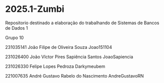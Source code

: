 # 2025.1-Zumbi
Repositorio destinado a elaboração do trabalhando de Sistemas de Bancos de Dados 1

Grupo 10

231035141	João Filipe de Oliveira Souza	Joao151104

231026400	João VIctor Pires Sapiência Santos	JoaoSapiencia

231026330	Felipe Lopes Pedroza	Darkymeubem

221007635	André Gustavo Rabelo do Nascimento	AndreGustavoRN
